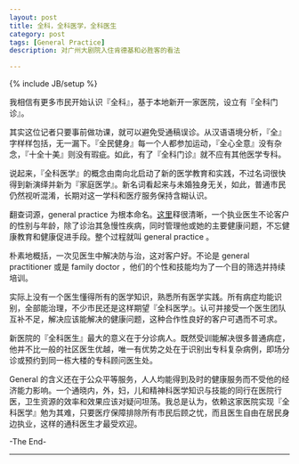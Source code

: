 ```yaml
---
layout: post
title: 全科，全科医学，全科医生
category: post
tags: [General Practice]
description: 对广州大剧院入住肯德基和必胜客的看法

---
```

{% include JB/setup %}

我相信有更多市民开始认识『全科』，基于本地新开一家医院，设立有『全科门诊』。

其实这位记者只要事前做功课，就可以避免受通稿误诊。从汉语语境分析，『全』字样样包括，无一漏下。『全民健身』每一个人都参加运动，『全心全意』没有杂念，『十全十美』则没有瑕疵。如此，有了『全科门诊』就不应有其他医学专科。

说起来，『全科医学』的概念由南向北启动了新的医学教育和实践，不过名词很快得到新演绎并新为『家庭医学』。新名词看起来与未婚独身无关，如此，普通市民仍然视听混淆，长期对这一学科和医疗服务保持含糊认识。

翻查词源，general practice 为根本命名。[这里](http://en.wikipedia.org/wiki/General_practitioner)释很清晰，一个执业医生不论客户的性别与年龄，除了诊治其急慢性疾病，同时管理他或她的主要健康问题，不忘健康教育和健康促进手段。整个过程就叫 general practice 。

朴素地概括，一次见医生中解决防与治，这对客户好。不论是 general practitioner 或是 family doctor ，他们的个性和技能均为了一个目的筛选并持续培训。

实际上没有一个医生懂得所有的医学知识，熟悉所有医学实践。所有病症均能识别，全部能治理，不少市民还是这样期望『全科医学』。认可并接受一个医生团队互补不足，解决应该能解决的健康问题，这种合作性良好的客户可遇而不可求。

新医院的『全科医生』最大的意义在于分诊病人。既然受训能解决很多普通病症，他并不比一般的社区医生优越，唯一有优势之处在于识别出专科复杂病例，即场分诊或预约到同一栋大楼的专科顾问医生处。

General 的含义还在于公众平等服务，人人均能得到及时的健康服务而不受他的经济能力影响。一个通晓内，外，妇，儿和精神科医学知识与技能的同行在医院行医，卫生资源的效率和效果应该对疑问坦荡。我总是认为，依赖这家医院实现『全科医学』勉为其难，只要医疗保障排除所有市民后顾之忧，而且医生自由在居民身边执业，这样的通科医生才最受欢迎。

-The End-

------